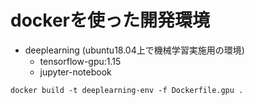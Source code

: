# dockerを使った開発環境
* deeplearning (ubuntu18.04上で機械学習実施用の環境)
  * tensorflow-gpu:1.15
  * jupyter-notebook
```
docker build -t deeplearning-env -f Dockerfile.gpu .
```
